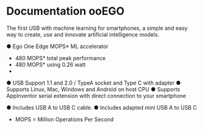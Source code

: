 # Documentation ooEGO
The first USB with machine learning for smartphones, a simple and 
easy way to create, use and innovate artificial intelligence models.

● Ego One Edge MOPS* ML accelerator
- 480 MOPS* total peak performance
- 480 MOPS* using 0.26 watt
- 
● USB Support 1.1 and 2.0 / TypeA socket and Type C with adapter
● Supports Linux, Mac, Windows and Android on host CPU
● Supports AppInventor serial extension with direct connection to your smartphone

● Includes USB A to USB C cable.
● Includes adapted mini USB A to USB C

 * MOPS = Million Operations Per Second


